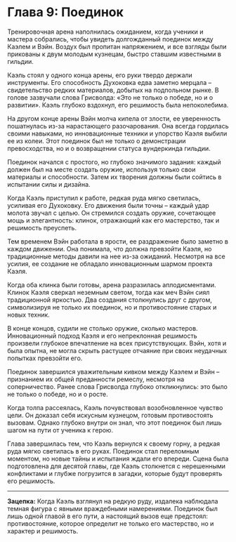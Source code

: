 # Глава 9: Поединок

Тренировочная арена наполнилась ожиданием, когда ученики и мастера собрались, чтобы увидеть долгожданный поединок между
Каэлем и Вэйн. Воздух был пропитан напряжением, и все взгляды были прикованы к двум молодым кузнецам, быстро ставшим
известными в гильдии.

Каэль стоял у одного конца арены, его руки твердо держали инструменты. Его способность Духоковка едва заметно мерцала –
свидетельство редких материалов, добытых на подпольном рынке. В голове зазвучали слова Грисволда: «Это не только о
победе, но и о развитии». Каэль глубоко вздохнул, его решимость была непоколебима.

На другом конце арены Вэйн молча кипела от злости, ее уверенность пошатнулась из-за нарастающего разочарования. Она
всегда гордилась своими навыками, но инновационные техники и упорство Каэля выбили ее из колеи. Этот поединок был не
только о демонстрации превосходства, но и о возвращении статуса вундеркинда гильдии.

Поединок начался с простого, но глубоко значимого задания: каждый должен был на месте создать оружие, используя только
свои материалы и способности. Затем их творения должны были сойтись в испытании силы и дизайна.

Когда Каэль приступил к работе, редкая руда мягко светилась, усиливая его Духоковку. Его движения были точны – каждый
удар молота звучал с целью. Он стремился создать оружие, сочетающее мощь и элегантность: клинок, отражающий как его
мастерство, так и решимость преуспеть.

Тем временем Вэйн работала в ярости, ее раздражение было заметно в каждом движении. Она понимала, что должна превзойти
Каэля, но традиционные методы давили на нее из-за ожиданий. Несмотря на все усилия, ее создание не обладало
инновационным шармом проекта Каэля.

Когда оба клинка были готовы, арена разразилась аплодисментами. Клинок Каэля сверкал неземным светом, тогда как меч Вэйн
сиял традиционной яркостью. Два создания столкнулись друг с другом, символизируя не только их поединок, но и
противостояние старых и новых техник.

В конце концов, судили не столько оружие, сколько мастеров. Инновационный подход Каэля и его непреклонная решимость
произвели глубокое впечатление на всех присутствующих. Вэйн, хотя и была опытна, не могла скрыть растущее отчаяние при
своих неудачных попытках превзойти его.

Поединок завершился уважительным кивком между Каэлем и Вэйн – признанием их общей преданности ремеслу, несмотря на
соперничество. Ранее слова Грисволда глубоко откликнулись: это было не только о победе, но и о росте.

Когда толпа рассеялась, Каэль почувствовал возобновленное чувство цели. Он доказал себя искусным кузнецом, готовым
противостоять вызовам. Однако глубоко внутри он знал, что этот поединок был лишь шагом на пути от ученика к герою.

Глава завершилась тем, что Каэль вернулся к своему горну, а редкая руда мягко светилась в его руках. Поединок стал
переломным моментом, но новые тайны и испытания ждали его впереди. Сцена была подготовлена для десятой главы, где Каэль
столкнется с нерешенными конфликтами и глубже погрузится в загадки, которые будут проверять его решимость.

---

**Зацепка:** Когда Каэль взглянул на редкую руду, издалека наблюдала темная фигура с явными враждебными намерениями.
Поединок был лишь одной главой в его пути, а настоящий вызов еще предстоял: противостояние, которое определит не только
его мастерство, но и характер и решимость.
